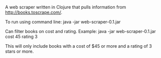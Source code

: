 A web scraper written in Clojure that pulls information from http://books.toscrape.com/.

To run using command line: java -jar web-scraper-0.1.jar

Can filter books on cost and rating. Example: java -jar web-scraper-0.1.jar cost 45 rating 3

This will only include books with a cost of $45 or more and a rating of 3 stars or more.
